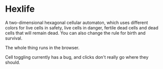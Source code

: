 # Hexlife

A two-dimensional hexagonal cellular automaton, which uses different colors for
live cells in safety, live cells in danger, fertile dead cells and dead cells
that will remain dead. You can also change the rule for birth and survival.

The whole thing runs in the browser.

Cell toggling currently has a bug, and clicks don't really go where they should.
